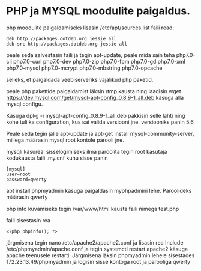 # PHP ja MYSQL moodulite paigaldus.

php moodulite paigaldamiseks lisasin /etc/apt/sources.list faili read: 
```
deb http://packages.dotdeb.org jessie all
deb-src http://packages.dotdeb.org jessie all
```
peale seda salvestasin faili ja tegin apt-update, peale mida sain teha php7.0-cli php7.0-curl php7.0-dev php7.0-zip php7.0-fpm php7.0-gd php7.0-xml php7.0-mysql php7.0-mcrypt php7.0-mbstring php7.0-opcache

selleks, et paigaldada veebiserveriks vajalikud php paketid. 

peale php pakettide paigaldamist läksin /tmp kausta ning laadisin wget https://dev.mysql.com/get/mysql-apt-config_0.8.9-1_all.deb
käsuga alla mysql configu.

Käsuga dpkg -i mysql-apt-config_0.8.9-1_all.deb pakkisin selle lahti ning kohe tuli ka configuration, kus sai valida
versiooni jne. versiooniks panin 5.6

Peale seda tegin jälle apt-update ja apt-get install mysql-community-server, millega määrasin mysql root kontole parooli jne.


mysqli käsureal sisselogimiseks ilma paroolita tegin root kasutaja kodukausta faili .my.cnf kuhu sisse panin
```
[mysql]
user=root
password=qwerty
```

apt install phpmyadmin käsuga paigaldasin myphpadmini lehe. Paroolideks määrasin qwerty

php info kuvamiseks tegin /var/www/html kausta faili nimega test.php

faili sisestasin rea
```
<?php phpinfo(); ?>
```

järgmisena tegin nano /etc/apache2/apache2.conf ja lisasin rea Include /etc/phpmyadmin/apache.conf ja tegin
systemctl restart apache2 käsuga apache teenusele restarti. Järgmisena läksin phpmyadmin lehele sisestades 172.23.13.49/phpmyadmin ja logisin
sisse kontoga root ja parooliga qwerty
